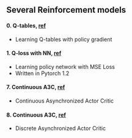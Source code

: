 ## Several Reinforcement models

#### 0. Q-tables, [ref](https://github.com/awjuliani/DeepRL-Agents/blob/master/Q-Table.ipynb)
   * Learning Q-tables with policy gradient
 
#### 1. Q-loss with NN, [ref](https://github.com/awjuliani/DeepRL-Agents/blob/master/Q-Network.ipynb)
   * Learning policy network with MSE Loss
   * Written in Pytorch 1.2
   
   
#### 7. Continuous A3C, [ref](https://github.com/MorvanZhou/pytorch-A3C/blob/master/continuous_A3C.py)
   * Continuous Asynchronized Actor Critic

#### 8. Continuous A3C, [ref](https://github.com/MorvanZhou/pytorch-A3C/blob/master/discrete_A3C.py)
   * Discrete Asynchronized Actor Critic